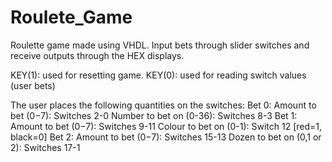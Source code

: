 # Roulete_Game

Roulette game made using VHDL. Input bets through slider switches and receive outputs through the HEX displays.

KEY(1): used for resetting game.
KEY(0): used for reading switch values (user bets)

The user places the following quantities on the switches:
Bet 0: Amount to bet ($0-$7): Switches 2-0
 Number to bet on (0-36): Switches 8-3
 Bet 1: Amount to bet ($0-$7): Switches 9-11
 Colour to bet on (0-1): Switch 12 [red=1, black=0]
 Bet 2: Amount to bet ($0-$7): Switches 15-13
 Dozen to bet on (0,1 or 2): Switches 17-1